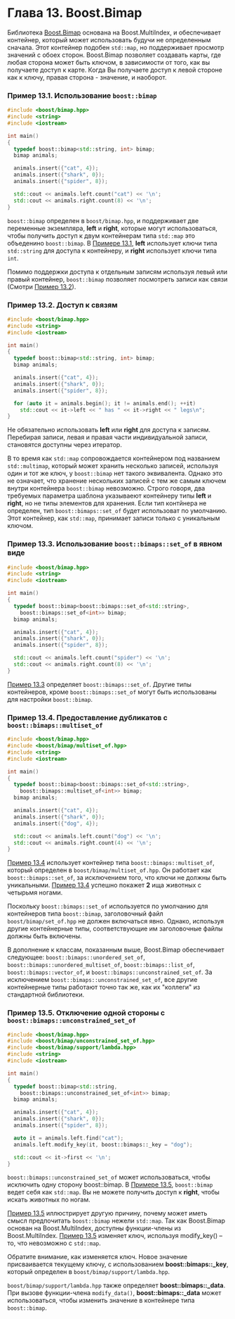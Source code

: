 # Глава 13. Boost.Bimap

Библиотека [Boost.Bimap](http://www.boost.org/libs/bimap) основана на Boost.MultiIndex, и обеспечивает контейнер, который может использовать будучи не определенным сначала. Этот контейнер подобен `std::map`, но поддерживает просмотр значений с обоех сторон. Boost.Bimap позволяет создавать карты, где любая сторона может быть ключом, в зависимости от того, как вы получаете доступ к карте. Когда Вы получаете доступ к левой стороне как к ключу, правая сторона - значение, и наоборот.

<a name="example131"></a>
### Пример 13.1. Использование `boost::bimap`
```c++
#include <boost/bimap.hpp>
#include <string>
#include <iostream>

int main()
{
  typedef boost::bimap<std::string, int> bimap;
  bimap animals;

  animals.insert({"cat", 4});
  animals.insert({"shark", 0});
  animals.insert({"spider", 8});

  std::cout << animals.left.count("cat") << '\n';
  std::cout << animals.right.count(8) << '\n';
}
```

`boost::bimap` определен в `boost/bimap.hpp`, и поддерживает две переменные экземпляра, **left** и **right**, которые могут использоваться, чтобы получить доступ к двум контейнерам типа `std::map` это объеденино `boost::bimap`. В [Примере 13.1](#example131), **left** использует ключи типа `std::string` для доступа к контейнеру, и **right** использует ключи типа `int`.

Помимо поддержки доступа к отдельным записям используя левый или правый контейнер, `boost::bimap` позволяет посмотреть записи как связи (Смотри [Пример 13.2](#example132)).


<a name="example132"></a>
### Пример 13.2. Доступ к связям
```c++
#include <boost/bimap.hpp>
#include <string>
#include <iostream>

int main()
{
  typedef boost::bimap<std::string, int> bimap;
  bimap animals;

  animals.insert({"cat", 4});
  animals.insert({"shark", 0});
  animals.insert({"spider", 8});

  for (auto it = animals.begin(); it != animals.end(); ++it)
    std::cout << it->left << " has " << it->right << " legs\n";
}
```

Не обязательно использовать **left** или **right** для доступа к записям. Перебирая записи, левая и правая части индивидуальной записи, становятся доступны через итератор.

В то время как `std::map` сопровождается контейнером под названием `std::multimap`, который может хранить несколько записей, используя один и тот же ключ, у `boost::bimap` нет такого эквивалента. Однако это не означает, что хранение нескольких записей с тем же самым ключем внутри контейнера `boost::bimap` невозможно. Строго говоря, два требуемых параметра шаблона указываеют контейнеру типы **left** и **right**, но не типы элементов для хранения. Если тип контйнера не определен, тип `boost::bimaps::set_of` будет использоват по умолчанию. Этот контейнер, как `std::map`, принимает записи только с уникальным ключом.

<a name="example133"></a>
### Пример 13.3. Использование `boost::bimaps::set_of` в явном виде
```c++
#include <boost/bimap.hpp>
#include <string>
#include <iostream>

int main()
{
  typedef boost::bimap<boost::bimaps::set_of<std::string>,
    boost::bimaps::set_of<int>> bimap;
  bimap animals;

  animals.insert({"cat", 4});
  animals.insert({"shark", 0});
  animals.insert({"spider", 8});

  std::cout << animals.left.count("spider") << '\n';
  std::cout << animals.right.count(8) << '\n';
}
```
[Пример 13.3](#exmaple133) определяет `boost::bimaps::set_of`. Другие типы контейнеров, кроме `boost::bimaps::set_of` могут быть использованы для настройки `boost::bimap`.

<a name="example134"></a>
### Пример 13.4. Предоставление дубликатов с `boost::bimaps::multiset_of`
```c++
#include <boost/bimap.hpp>
#include <boost/bimap/multiset_of.hpp>
#include <string>
#include <iostream>

int main()
{
  typedef boost::bimap<boost::bimaps::set_of<std::string>,
    boost::bimaps::multiset_of<int>> bimap;
  bimap animals;

  animals.insert({"cat", 4});
  animals.insert({"shark", 0});
  animals.insert({"dog", 4});

  std::cout << animals.left.count("dog") << '\n';
  std::cout << animals.right.count(4) << '\n';
}
```
[Пример 13.4](#example134) использует контейнер типа `boost::bimaps::multiset_of`, который определен в `boost/bimap/multiset_of.hpp`. Он работает как `boost::bimaps::set_of`, за исключением того, что ключи не должны быть уникальными. [Пример 13.4](#example134) успешно покажет **2** ища животных с четырьмя ногами.

Поскольку `boost::bimaps::set_of` используется по умолчанию для контейнеров типа `boost::bimap`, заголовочный файл `boost/bimap/set_of.hpp` не должен включаться явно. Однако, используя другие контейнерные типы, соответствующие им заголовочные файлы должны быть включены.

В дополнение к классам, показанным выше, Boost.Bimap обеспечивает следующее: `boost::bimaps::unordered_set_of`, `boost::bimaps::unordered_multiset_of`, `boost::bimaps::list_of`, `boost::bimaps::vector_of`, и `boost::bimaps::unconstrained_set_of`. За исключением `boost::bimaps::unconstrained_set_of`, все другие контейнерные типы работают точно так же, как их "коллеги" из стандартной библиотеки.

<a name="example135"></a>
### Пример 13.5. Отключение одной стороны с `boost::bimaps::unconstrained_set_of`
```c++
#include <boost/bimap.hpp>
#include <boost/bimap/unconstrained_set_of.hpp>
#include <boost/bimap/support/lambda.hpp>
#include <string>
#include <iostream>

int main()
{
  typedef boost::bimap<std::string,
    boost::bimaps::unconstrained_set_of<int>> bimap;
  bimap animals;

  animals.insert({"cat", 4});
  animals.insert({"shark", 0});
  animals.insert({"spider", 8});

  auto it = animals.left.find("cat");
  animals.left.modify_key(it, boost::bimaps::_key = "dog");

  std::cout << it->first << '\n';
}
```
`boost::bimaps::unconstrained_set_of` может использоваться, чтобы исключить одну сторону boost::bimap. В [Примере 13.5](#example135), `boost::bimap` ведет себя как `std::map`. Вы не можете получить доступ к **right**, чтобы искать животных по ногам.

[Пример 13.5](#example135) иллюстрирует другую причину, почему может иметь смысл предпочитать `boost::bimap` нежели `std::map`. Так как Boost.Bimap основан на Boost.MultiIndex, доступны функции-члены из Boost.MultiIndex. [Пример 13.5](#example135) изменяет ключ, используя modify_key() – то, что невозможно с `std::map`.

Обратите внимание, как изменяется ключ. Новое значение присваивается текущему ключу, с использованием **boost::bimaps::_key**, который определен в `boost/bimap/support/lambda.hpp`.

`boost/bimap/support/lambda.hpp` также определяет **boost::bimaps::_data**. При вызове функции-члена `modify_data()`, **boost::bimaps::_data** может использоваться, чтобы изменить значение в контейнере типа `boost::bimap`.
